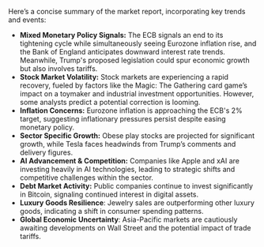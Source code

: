 Here’s a concise summary of the market report, incorporating key trends and events:

*   **Mixed Monetary Policy Signals:** The ECB signals an end to its tightening cycle while simultaneously seeing Eurozone inflation rise, and the Bank of England anticipates downward interest rate trends. Meanwhile, Trump's proposed legislation could spur economic growth but also involves tariffs.
*   **Stock Market Volatility:** Stock markets are experiencing a rapid recovery, fueled by factors like the Magic: The Gathering card game’s impact on a toymaker and industrial investment opportunities. However, some analysts predict a potential correction is looming.
*   **Inflation Concerns:** Eurozone inflation is approaching the ECB's 2% target, suggesting inflationary pressures persist despite easing monetary policy.
*   **Sector Specific Growth:** Obese play stocks are projected for significant growth, while Tesla faces headwinds from Trump’s comments and delivery figures.
*   **AI Advancement & Competition:** Companies like Apple and xAI are investing heavily in AI technologies, leading to strategic shifts and competitive challenges within the sector.
*   **Debt Market Activity:** Public companies continue to invest significantly in Bitcoin, signaling continued interest in digital assets.
*   **Luxury Goods Resilience**: Jewelry sales are outperforming other luxury goods, indicating a shift in consumer spending patterns.
*   **Global Economic Uncertainty**: Asia-Pacific markets are cautiously awaiting developments on Wall Street and the potential impact of trade tariffs.
